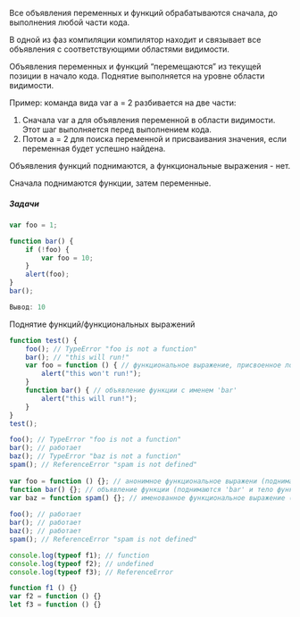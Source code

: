 
Все объявления переменных и функций обрабатываются сначала, до выполнения любой части кода.

В одной из фаз компиляции компилятор находит и связывает все объявления с соответствующими областями видимости.

Объявления переменных и функций “перемещаются” из текущей позиции в начало кода. Поднятие выполняется на уровне области видимости.

Пример: команда вида var a = 2 разбивается на две части:
1. Сначала var a для объявления переменной в области видимости. Этот шаг выполняется перед выполнением кода.
2. Потом а = 2 для поиска переменной и присваивания значения, если переменная будет успешно найдена.

Объявления функций поднимаются, а функциональные выражения - нет.

Сначала поднимаются функции, затем переменные.

##### Задачи

```js
var foo = 1;

function bar() { 
    if (!foo) { 
        var foo = 10; 
    } 
    alert(foo); 
} 
bar();

Вывод: 10
```

Поднятие функций/функциональных выражений

```js
function test() { 
    foo(); // TypeError "foo is not a function" 
    bar(); // "this will run!" 
    var foo = function () { // функциональное выражение, присвоенное локальной переменной 'foo' 
        alert("this won't run!"); 
    } 
    function bar() { // объявление функции с именем 'bar' 
        alert("this will run!"); 
    } 
} 
test();
```

```js
foo(); // TypeError "foo is not a function" 
bar(); // работает 
baz(); // TypeError "baz is not a function" 
spam(); // ReferenceError "spam is not defined" 
 
var foo = function () {}; // анонимное функциональное выражени (поднимается 'foo') 
function bar() {}; // объявление функции (поднимаются 'bar' и тело функции) 
var baz = function spam() {}; // именованное функциональное выражение (поднимается только 'baz') 
 
foo(); // работает 
bar(); // работает 
baz(); // работает 
spam(); // ReferenceError "spam is not defined"
```

```js
console.log(typeof f1); // function
console.log(typeof f2); // undefined
console.log(typeof f3); // ReferenceError

function f1 () {}
var f2 = function () {}
let f3 = function () {}
```

